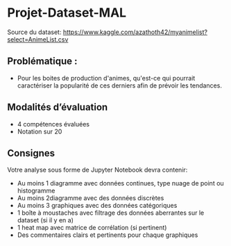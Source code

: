 # Projet-Dataset-MAL

Source du dataset: https://www.kaggle.com/azathoth42/myanimelist?select=AnimeList.csv

## Problématique :

- Pour les boites de production d'animes, qu'est-ce qui pourrait caractériser la popularité de ces derniers afin de prévoir les tendances.

## Modalités d’évaluation 
- 4 compétences évaluées 
- Notation sur 20

## Consignes 
Votre analyse sous forme de Jupyter Notebook devra contenir:
- Au moins 1 diagramme avec données continues, type nuage de point ou histogramme
- Au moins 2diagramme avec des données discrètes
- Au moins 3 graphiques avec des données catégoriques
- 1 boîte à moustaches avec filtrage des données aberrantes sur le dataset (si il y en a)
- 1 heat map avec matrice de corrélation (si pertinent)
- Des commentaires clairs et pertinents pour chaque graphiques 
